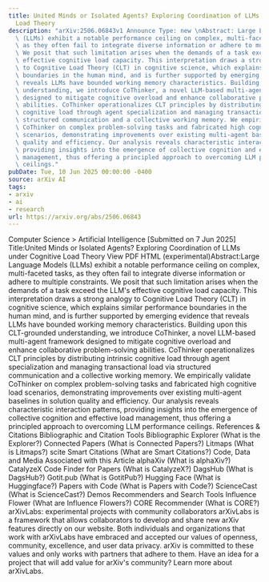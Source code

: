 ```yaml
---
title: United Minds or Isolated Agents? Exploring Coordination of LLMs under Cognitive
  Load Theory
description: "arXiv:2506.06843v1 Announce Type: new \nAbstract: Large Language Models\
  \ (LLMs) exhibit a notable performance ceiling on complex, multi-faceted tasks,\
  \ as they often fail to integrate diverse information or adhere to multiple constraints.\
  \ We posit that such limitation arises when the demands of a task exceed the LLM's\
  \ effective cognitive load capacity. This interpretation draws a strong analogy\
  \ to Cognitive Load Theory (CLT) in cognitive science, which explains similar performance\
  \ boundaries in the human mind, and is further supported by emerging evidence that\
  \ reveals LLMs have bounded working memory characteristics. Building upon this CLT-grounded\
  \ understanding, we introduce CoThinker, a novel LLM-based multi-agent framework\
  \ designed to mitigate cognitive overload and enhance collaborative problem-solving\
  \ abilities. CoThinker operationalizes CLT principles by distributing intrinsic\
  \ cognitive load through agent specialization and managing transactional load via\
  \ structured communication and a collective working memory. We empirically validate\
  \ CoThinker on complex problem-solving tasks and fabricated high cognitive load\
  \ scenarios, demonstrating improvements over existing multi-agent baselines in solution\
  \ quality and efficiency. Our analysis reveals characteristic interaction patterns,\
  \ providing insights into the emergence of collective cognition and effective load\
  \ management, thus offering a principled approach to overcoming LLM performance\
  \ ceilings."
pubDate: Tue, 10 Jun 2025 00:00:00 -0400
source: arXiv AI
tags:
- arxiv
- ai
- research
url: https://arxiv.org/abs/2506.06843
---
```


Computer Science > Artificial Intelligence
[Submitted on 7 Jun 2025]
Title:United Minds or Isolated Agents? Exploring Coordination of LLMs under Cognitive Load Theory
View PDF HTML (experimental)Abstract:Large Language Models (LLMs) exhibit a notable performance ceiling on complex, multi-faceted tasks, as they often fail to integrate diverse information or adhere to multiple constraints. We posit that such limitation arises when the demands of a task exceed the LLM's effective cognitive load capacity. This interpretation draws a strong analogy to Cognitive Load Theory (CLT) in cognitive science, which explains similar performance boundaries in the human mind, and is further supported by emerging evidence that reveals LLMs have bounded working memory characteristics. Building upon this CLT-grounded understanding, we introduce CoThinker, a novel LLM-based multi-agent framework designed to mitigate cognitive overload and enhance collaborative problem-solving abilities. CoThinker operationalizes CLT principles by distributing intrinsic cognitive load through agent specialization and managing transactional load via structured communication and a collective working memory. We empirically validate CoThinker on complex problem-solving tasks and fabricated high cognitive load scenarios, demonstrating improvements over existing multi-agent baselines in solution quality and efficiency. Our analysis reveals characteristic interaction patterns, providing insights into the emergence of collective cognition and effective load management, thus offering a principled approach to overcoming LLM performance ceilings.
References & Citations
Bibliographic and Citation Tools
Bibliographic Explorer (What is the Explorer?)
Connected Papers (What is Connected Papers?)
Litmaps (What is Litmaps?)
scite Smart Citations (What are Smart Citations?)
Code, Data and Media Associated with this Article
alphaXiv (What is alphaXiv?)
CatalyzeX Code Finder for Papers (What is CatalyzeX?)
DagsHub (What is DagsHub?)
Gotit.pub (What is GotitPub?)
Hugging Face (What is Huggingface?)
Papers with Code (What is Papers with Code?)
ScienceCast (What is ScienceCast?)
Demos
Recommenders and Search Tools
Influence Flower (What are Influence Flowers?)
CORE Recommender (What is CORE?)
arXivLabs: experimental projects with community collaborators
arXivLabs is a framework that allows collaborators to develop and share new arXiv features directly on our website.
Both individuals and organizations that work with arXivLabs have embraced and accepted our values of openness, community, excellence, and user data privacy. arXiv is committed to these values and only works with partners that adhere to them.
Have an idea for a project that will add value for arXiv's community? Learn more about arXivLabs.